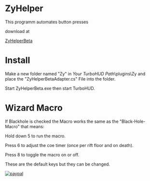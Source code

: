 # ZyHelper
This programm automates button presses

download at

[ZyHelperBeta](https://github.com/ZyRaNex/ZyHelper/releases)

# Install
Make a new folder named "Zy" in *Your TurboHUD Path*\plugins\Zy and place the "ZyHelperBetaAdapter.cs" File into the folder.

Start ZyHelperBeta.exe then start TurboHUD.

# Wizard Macro
If Blackhole is checked the Macro works the same as the "Black-Hole-Macro" that means:

Hold down 5 to run the macro.

Press 6 to adjust the coe timer (once per rift floor and on death).

Press 8 to toggle the macro on or off.

These are the default keys but they can be changed.

[![paypal](https://www.paypalobjects.com/en_US/i/btn/btn_donateCC_LG.gif)](https://www.paypal.com/cgi-bin/webscr?cmd=_s-xclick&hosted_button_id=X3F8VW4Q54LX4)
